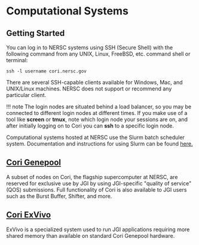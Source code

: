 # Computational Systems

## Getting Started

You can log in to NERSC systems using SSH (Secure Shell) with the following
command from any UNIX, Linux, FreeBSD, etc. command shell or terminal:

```
ssh -l username cori.nersc.gov
```

There are several SSH-capable clients available for Windows, Mac, and
UNIX/Linux machines. NERSC does not support or recommend any
particular client.

!!! note
	 The login nodes are situated behind a load balancer, so you may
	 be connected to different login nodes at different times.  If you
	 make use of a tool like **screen** or **tmux**, note
	 which login node your sessions are on, and after initially
	 logging on to Cori you can **ssh** to a specific login node.
	 

Computational systems hosted at NERSC use the Slurm batch scheduler system.
Documentation and instructions for using Slurm can be found [here.](../../jobs/index.md)

## [Cori Genepool](cori-genepool.md)

A subset of nodes on Cori, the flagship supercomputer at NERSC, are reserved
for exclusive use by JGI by using JGI-specific "quality of service" (QOS) 
submissions. Full functionality of Cori is also available to JGI users such as
the Burst Buffer, Shifter, and more.

## [Cori ExVivo](cori-exvivo.md)

ExVivo is a specialized system used to run JGI applications requiring more
shared memory than available on standard Cori Genepool hardware.

